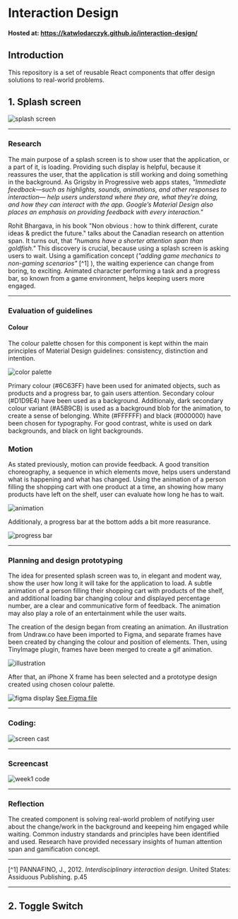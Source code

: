 # Interaction Design

#### Hosted at: https://katwlodarczyk.github.io/interaction-design/

## Introduction

This repository is a set of reusable React components that offer design solutions to real-world problems.

## 1. Splash screen

![splash screen](./src/assets/week1-display.jpg)

---
### Research
The main purpose of a splash screen is to show user that the application, or a part of it, is loading. Providing such display is helpful, because it reassures the user, that the application is still working and doing something in the background. As Grigsby in Progressive web apps states, *"Immediate feedback—such as highlights, sounds, animations, and other responses to interaction— help users understand where they are, what they’re doing, and how they can interact with the app. Google’s Material Design also places an emphasis on providing feedback with every interaction."*

Rohit Bhargava, in his book "Non obvious : how to think different, curate ideas & predict the future." talks about the Canadian research on attention span. It turns out, that *"humans have a shorter attention span than goldfish."* This discovery is crucial, because using a splash screen is asking users to wait. Using a gamification concept (*"adding game mechanics to non-gaming scenarios"* [^1] ), the waiting experience can change from boring, to exciting.
Animated character performing a task and a progress bar, so known from a game environment, helps keeping users more engaged.  

---

### Evaluation of guidelines

#### Colour 
The colour palette chosen for this component is kept within the main principles of Material Design guidelines: consistency, distinction and intention. 

![color palette](./src/assets/color-palette.jpg)

Primary colour (#6C63FF) have been used for animated objects, such as products and a progress bar, to gain users attention.
Secondary colour (#D1D9E4) have been used as a background. Additionaly, dark secondary colour variant (#A5B9CB) is used as a background blob for the animation, to create a sense of belonging.
White (#FFFFFF) and black (#000000) have been chosen for typography. For good contrast, white is used on dark backgrounds, and black on light backgrounds.

### Motion 

As stated previously, motion can provide feedback. A good transition choreography, a sequence in which elements move, helps users understand what is happening and what has changed. 
Using the animation of a person filling the shopping cart with one product at a time, an showing how many products have left on the shelf, user can evaluate how long he has to wait. 

![animation](./src/assets/animation.gif)

Additionaly, a progress bar at the bottom adds a bit more reasurance. 


![progress bar](./src/assets/progress-bar.gif)


---
### Planning and design prototyping
The idea for presented splash screen was to, in elegant and modent way, show the user how long it will take for the application to load.
A subtle animation of a person filling their shopping cart with products of the shelf, and additional loading bar changing colour and displayed percentage number, are a clear and communicative form of feedback.
The animation may also play a role of an entertainment while the user waits.

The creation of the design began from creating an animation. 
An illustration from Undraw.co have been imported to Figma, and separate frames have been created by changing the colour and position of elements. Then, using TinyImage plugin, frames have been merged to create a gif animation. 

![illustration](./src/assets/illustration.jpg)

After that, an iPhone X frame has been selected and a prototype design created using chosen colour palette. 

![figma display](./src/assets/figma-display.jpg)
[See Figma file](https://www.figma.com/file/1N3XzTEanRil1uvJlh741f/shopping-cart-gif?node-id=28%3A0)

---
### Coding:
![screen cast](./src/assets/week1.png)


---
### Screencast

![week1 code](./src/assets/1.gif)

---

### Reflection

The created component is solving real-world problem of notifying user about the change/work in the background and keepeing him engaged while waiting. Common industry standards and principles have been identified and used. Research have provided necessary insights of human attention span and gamification concept.

---

[^1] PANNAFINO, J., 2012. *Interdisciplinary interaction design*. United States: Assiduous Publishing. p.45

--- 


## 2. Toggle Switch
